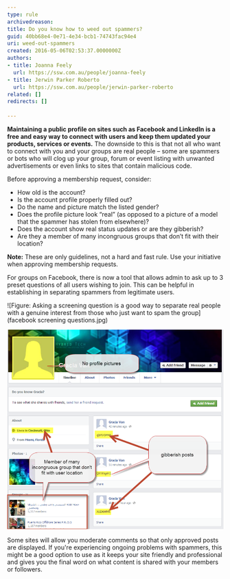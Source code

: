 ```yaml
---
type: rule
archivedreason: 
title: Do you know how to weed out spammers?
guid: 40bb68e4-0e71-4e34-bcb1-74743fac94e4
uri: weed-out-spammers
created: 2016-05-06T02:53:37.0000000Z
authors:
- title: Joanna Feely
  url: https://ssw.com.au/people/joanna-feely
- title: Jerwin Parker Roberto
  url: https://ssw.com.au/people/jerwin-parker-roberto
related: []
redirects: []

---
```


**Maintaining a public profile on sites such as Facebook and LinkedIn is a free and easy way to connect with users and keep them updated your products, services or events.** The downside to this is that not all who want to connect with you and your groups are real people – some are spammers or bots who will clog up your group, forum or event listing with unwanted advertisements or even links to sites that contain malicious code.





<!--endintro-->


Before approving a membership request, consider:


* How old is the account?
* Is the account profile properly filled out?
* Do the name and picture match the listed gender?
* Does the profile picture look “real” (as opposed to a picture of a model that the spammer has stolen from elsewhere)?
* Does the account show real status updates or are they gibberish?
* Are they a member of many incongruous groups that don’t fit with their location?



 **Note:** These are only guidelines, not a hard and fast rule. Use your initiative when approving membership requests. 




For groups on Facebook, there is now a tool that allows admin to ask up to 3 preset questions of all users wishing to join. This can be helpful in establishing in separating spammers from legitimate users.





![Figure: Asking a screening question is a good way to separate real people with a genuine interest from those who just want to spam the group](facebook screening questions.jpg)  

![Figure: an example of a suspicious profile](suspicious-profile.png)  

Some sites will allow you moderate comments so that only approved posts are displayed. If you're experiencing ongoing problems with spammers, this might be a good option to use as it keeps your site friendly and professional and gives you the final word on what content is shared with your members or followers.

